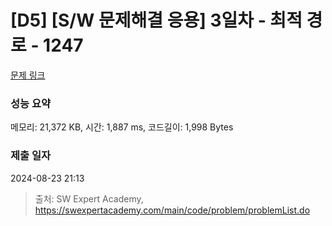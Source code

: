 # [D5] [S/W 문제해결 응용] 3일차 - 최적 경로 - 1247 

[문제 링크](https://swexpertacademy.com/main/code/problem/problemDetail.do?contestProbId=AV15OZ4qAPICFAYD) 

### 성능 요약

메모리: 21,372 KB, 시간: 1,887 ms, 코드길이: 1,998 Bytes

### 제출 일자

2024-08-23 21:13



> 출처: SW Expert Academy, https://swexpertacademy.com/main/code/problem/problemList.do